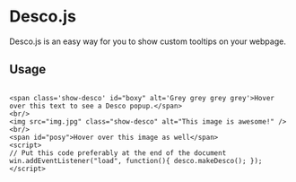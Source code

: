 Desco.js
========

Desco.js is an easy way for you to show custom tooltips on your webpage.

Usage
------

<code>
&lt;span class='show-desco' id="boxy" alt='Grey grey grey grey'&gt;Hover over this text to see a Desco popup.&lt;/span&gt;
&lt;br/&gt;
&lt;img src="img.jpg" class="show-desco" alt="This image is awesome!" /&gt;&lt;br/&gt;
&lt;span id="posy"&gt;Hover over this image as well&lt;/span&gt;
&lt;script&gt;
// Put this code preferably at the end of the document
win.addEventListener("load", function(){ desco.makeDesco(); });
&lt;/script&gt;
</code>

